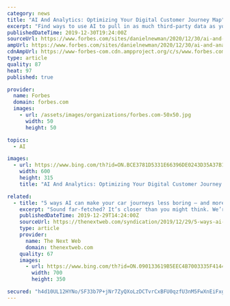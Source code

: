 ```yaml
---
category: news
title: "AI And Analytics: Optimizing Your Digital Customer Journey Map"
excerpt: "Find ways to use AI to pull in as much third-party data as you can to make your personas as complete as possible. Making Your Digital Customer Journey Map Actionable with AI As noted above, your digital customer journey map is worthless unless you have the platform in place to use the data and information you’re gathering, and update the map ..."
publishedDateTime: 2019-12-30T19:24:00Z
sourceUrl: https://www.forbes.com/sites/danielnewman/2020/12/30/ai-and-analytics-optimizing-your-digital-customer-journey-map/
ampUrl: https://www.forbes.com/sites/danielnewman/2020/12/30/ai-and-analytics-optimizing-your-digital-customer-journey-map/amp/
cdnAmpUrl: https://www-forbes-com.cdn.ampproject.org/c/s/www.forbes.com/sites/danielnewman/2020/12/30/ai-and-analytics-optimizing-your-digital-customer-journey-map/amp/
type: article
quality: 87
heat: 97
published: true

provider:
  name: Forbes
  domain: forbes.com
  images:
    - url: /assets/images/organizations/forbes.com-50x50.jpg
      width: 50
      height: 50

topics:
  - AI

images:
  - url: https://www.bing.com/th?id=ON.BCE3781D5331E66396DE0243D35A37B1
    width: 600
    height: 315
    title: "AI And Analytics: Optimizing Your Digital Customer Journey Map"

related:
  - title: "5 ways AI can make your car journeys less boring — and more safe"
    excerpt: "Sound far-fetched? It’s closer than you might think. We’re already familiar with AI in our homes and mobile phones. Siri and Alexa answer questions and find relevant search items from around the web on demand. The same will be possible in cars within the near future. Mercedes are integrating Siri into their new A-class car. The technology ..."
    publishedDateTime: 2019-12-29T14:24:00Z
    sourceUrl: https://thenextweb.com/syndication/2019/12/29/5-ways-ai-can-make-your-car-journeys-less-boring-and-more-safe/
    type: article
    provider:
      name: The Next Web
      domain: thenextweb.com
    quality: 67
    images:
      - url: https://www.bing.com/th?id=ON.090133619B5EEC4B7003335F41443564
        width: 700
        height: 350

secured: "h4d10UL12HYNo/SF33b7P+jNr7ZyQXoLzDCTvrCxBFU0qzfU3nM5FwXnEiFxgjKSB8WGlzwixo/E5jOm1u7i/mJU5aL7v9+ZUXgghmSSOGMuYNjmWvpjzXUm7gNyV1qt3nDaIk7QJ40nQCq7KnpeNEY50rIu9VheZXqPInWDsYkRtksTnpmkZXoVTj5TXdZhyi8TMXhNmL7Rv6uSgC3nBnHPYVQld4F8PAMg6nCptwCezW0RCGhzn/08X9Y042NKRtktuL8W64v9Qakq937NRQ==;lTxT4BSTprXtMKRZensDtA=="
---
```


